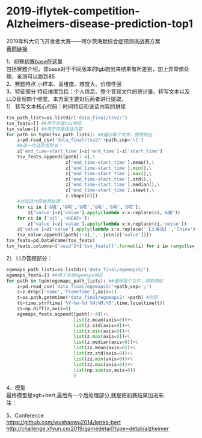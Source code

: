 # 2019-iflytek-competition-Alzheimers-disease-prediction-top1
2019年科大讯飞开发者大赛——阿尔茨海默综合症预测挑战赛方案<br>
[赛题链接](http://challenge.xfyun.cn/2019/gamedetail?type=detail/alzheimer)


1、初赛[初赛base在这里](https://github.com/wushaowu2014/2019-iflytek-competition-Alzheimer-s-disease-prediction)<br>
包括赛题介绍，该base对于不同版本的lgb跑出来结果有所差别，加上异常值处理，亲测可以跑到85<br>
2、赛题特点
小样本、高维度、难度大、价值性强<br>
3、特征部分
特征维度包括：个人信息、整个音频文件的统计量、转写文本以及LLD音频四个维度，本方案主要对后两者进行提取。<br>
1） 转写文本核心代码：时间特征和说话内容的拼接
```python
tsv_path_lists=os.listdir('data_final/tsv2/')
tsv_feats=[] ##用于存放tsv特征
tsv_value=[] ##用于存放说话内容
for path in tqdm(tsv_path_lists): ##遍历每个文件，提取特征
    z=pd.read_csv('data_final/tsv2/'+path,sep='\t')
    ##说一句话所用时长：
    z['end_time-start_time']=z['end_time']-z['start_time']
    tsv_feats.append([path[:-4],\
                      z['end_time-start_time'].mean(),\
                      z['end_time-start_time'].min(),\
                      z['end_time-start_time'].max(),\
                      z['end_time-start_time'].std(),\
                      z['end_time-start_time'].median(),\
                      z['end_time-start_time'].skew(),\
                      z.shape[0]])
    #对说话内容做预处理：
    for ci in ['&哦','&啊','&嗯','&呃','&唉','&哎']:
        z['value']=z['value'].apply(lambda x:x.replace(ci,'&噢'))
    for ci in ['sil','<DEAF>']:
        z['value']=z['value'].apply(lambda x:x.replace(ci,'noise'))
    z['value']=z['value'].apply(lambda x:x.replace('【上海话】','China'))
    tsv_value.append([path[:-4],','.join(z['value'])])
tsv_feats=pd.DataFrame(tsv_feats)
tsv_feats.columns=['uuid']+['tsv_feats{}'.format(i) for i in range(tsv_feats.shape[1]-1)]
```
2） LLD音频部分：
```python
egemaps_path_lists=os.listdir('data_final/egemaps2/')
egemaps_feats=[] ##用于存放egemaps特征
for path in tqdm(egemaps_path_lists): ##遍历每个文件，提取特征
    z=pd.read_csv('data_final/egemaps2/'+path,sep=';')
    z=z.drop(['name','frameTime'],axis=1)
    t=os.path.getmtime('data_final/egemaps2/'+path) #时间
    tt=time.strftime('%Y-%m-%d %H:%M:%S',time.localtime(t))
    zz=np.diff(z,axis=0)
    egemaps_feats.append([path[:-4]]+\
                         list(z.mean(axis=0))+\
                         list(z.std(axis=0))+\
                         list(z.min(axis=0))+\
                         list(z.max(axis=0))+\
                         list(z.median(axis=0))+\
                         list(zz.mean(axis=0))+\
                         list(zz.std(axis=0))+\
                         list(zz.min(axis=0))+\
                         list(zz.max(axis=0))+\
                         list(np.sum(zz,axis=0))
                         )
```
4、模型<br>
最终模型是xgb+bert,最后有一个后处理部分,就是把初赛结果加进来.<br>
注：<br>

5、Conference<br>
https://github.com/wushaowu2014/keras-bert
http://challenge.xfyun.cn/2019/gamedetail?type=detail/alzheimer
